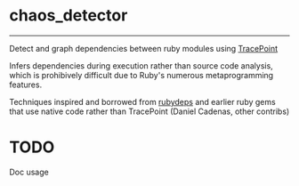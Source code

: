 # chaos_detector
---
Detect and graph dependencies between ruby modules using [TracePoint](https://ruby-doc.org/core-2.7.2/TracePoint.html)

Infers dependencies during execution rather than source code analysis, which is prohibively difficult due to Ruby's numerous metaprogramming features.

Techniques inspired and borrowed from [rubydeps](https://github.com/tangledpath/rubydeps) and earlier ruby gems that use native code rather than TracePoint (Daniel Cadenas, other contribs)

# TODO
Doc usage
